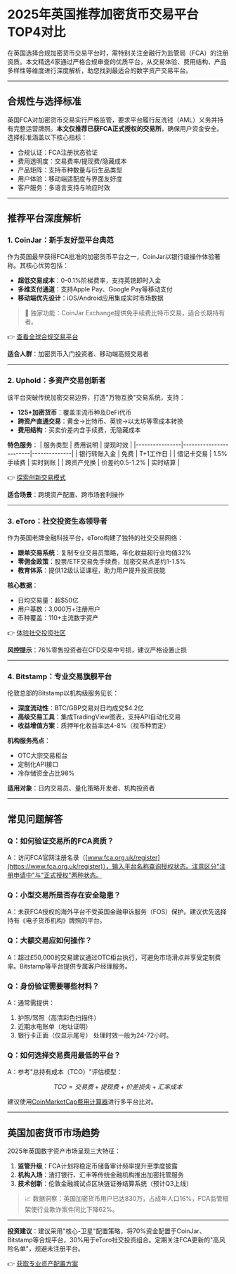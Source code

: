 # 2025年英国推荐加密货币交易平台TOP4对比

在英国选择合规加密货币交易平台时，需特别关注金融行为监管局（FCA）的注册资质。本文精选4家通过严格合规审查的优质平台，从交易体验、费用结构、产品多样性等维度进行深度解析，助您找到最适合的数字资产交易平台。

---

## 合规性与选择标准

英国FCA对加密货币交易实行严格监管，要求平台履行反洗钱（AML）义务并持有完整运营牌照。**本文仅推荐已获FCA正式授权的交易所**，确保用户资金安全。选择标准涵盖以下核心指标：

- 合规认证：FCA注册状态验证
- 费用透明度：交易费率/提现费/隐藏成本
- 产品矩阵：支持币种数量与衍生品类型
- 用户体验：移动端适配度与界面友好度
- 客户服务：多语言支持与响应时效

---

## 推荐平台深度解析

### 1. CoinJar：新手友好型平台典范

作为英国最早获得FCA批准的加密货币平台之一，CoinJar以银行级操作体验著称。其核心优势包括：
- **超低交易成本**：0-0.1%阶梯费率，支持英镑即时入金
- **多维支付通道**：支持Apple Pay、Google Pay等移动支付
- **移动端优先设计**：iOS/Android应用集成实时市场数据

> 📌 独家功能：CoinJar Exchange提供免手续费比特币交易，适合长期持有者。

👉 [查看全球合规交易平台](https://bit.ly/okx_welcome)

**适合人群**：加密货币入门投资者、移动端高频交易者

---

### 2. Uphold：多资产交易创新者

该平台突破传统加密交易边界，打造"万物互换"交易系统，支持：
- **125+加密货币**：覆盖主流币种及DeFi代币
- **跨资产直通交易**：黄金→比特币、英镑→以太坊等零成本转换
- **费用结构**：买卖价差内含手续费，无隐藏成本

**特色服务**：
| 服务类型       | 费用说明               | 提现时效     |
|----------------|------------------------|--------------|
| 银行转账入金   | 免费                   | T+1工作日    |
| 借记卡交易     | 1.5%手续费             | 实时到账     |
| 跨资产兑换     | 价差约0.5-1.2%         | 实时结算     |

👉 [探索创新交易模式](https://bit.ly/okx_welcome)

**适合场景**：跨境资产配置、跨市场套利操作

---

### 3. eToro：社交投资生态领导者

作为英国老牌金融科技平台，eToro构建了独特的社交交易网络：
- **跟单交易系统**：复制专业交易员策略，年化收益超行业均值32%
- **零佣金政策**：股票/ETF交易免手续费，加密交易点差约1-1.5%
- **教育体系**：提供12级认证课程，助力用户提升投资技能

**核心数据**：
- 日均交易量：超$50亿
- 用户基数：3,000万+注册用户
- 币种覆盖：110+主流数字资产

👉 [体验社交投资社区](https://bit.ly/okx_welcome)

**风控提示**：76%零售投资者在CFD交易中亏损，建议严格设置止损

---

### 4. Bitstamp：专业交易旗舰平台

伦敦总部的Bitstamp以机构级服务见长：
- **深度流动性**：BTC/GBP交易对日均成交$4.2亿
- **高级交易工具**：集成TradingView图表，支持API自动化交易
- **收益增值方案**：质押年化收益率达4-8%（视币种而定）

**机构服务亮点**：
- OTC大宗交易柜台
- 定制化API接口
- 冷存储资金占比98%

**适用对象**：日内交易员、量化策略开发者、机构投资者

---

## 常见问题解答

### Q：如何验证交易所的FCA资质？
A：访问FCA官网注册名录（[www.fca.org.uk/register](https://www.fca.org.uk/register)），输入平台名称查询授权状态。注意区分"注册申请中"与"正式授权"两种状态。

### Q：小型交易所是否存在安全隐患？
A：未获FCA授权的海外平台不受英国金融申诉服务（FOS）保护。建议优先选择持有《电子货币机构》牌照的平台。

### Q：大额交易应如何操作？
A：超过£50,000的交易建议通过OTC柜台执行，可避免市场滑点并享受定制费率。Bitstamp等平台提供专属客户经理服务。

### Q：身份验证需要哪些材料？
A：通常需提供：
1. 护照/驾照（高清彩色扫描件）
2. 近期水电账单（地址证明）
3. 银行卡正面（仅显示尾号）
处理时效一般为24-72小时。

### Q：如何选择交易费用最低的平台？
A：参考"总持有成本（TCO）"评估模型：
```math
TCO = 交易费 + 提现费 + 价差损失 + 汇率成本
```
建议使用[CoinMarketCap费用计算器](https://www.coinmarketcap.com/)进行多平台比对。

---

## 英国加密货币市场趋势

2025年英国数字资产市场呈现三大特征：
1. **监管升级**：FCA计划将稳定币储备审计频率提升至季度披露
2. **机构入场**：渣打银行、汇丰等传统金融机构推出加密托管服务
3. **技术创新**：伦敦金融城试点区块链证券结算系统（预计Q3上线）

> 📈 数据洞察：英国加密货币用户已达830万，占成年人口16%，FCA监管框架使行业欺诈案件同比下降62%。

---

**投资建议**：建议采用"核心-卫星"配置策略，将70%资金配置于CoinJar、Bitstamp等合规平台，30%用于eToro社交投资组合。定期关注FCA更新的"高风险名单"，规避未注册平台。

👉 [获取专业资产配置方案](https://bit.ly/okx_welcome)